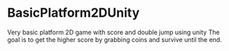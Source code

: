 # BasicPlatform2DUnity
Very basic platform 2D game with score and double jump using unity 
The goal is to get the higher score by grabbing coins and survive until the end.
